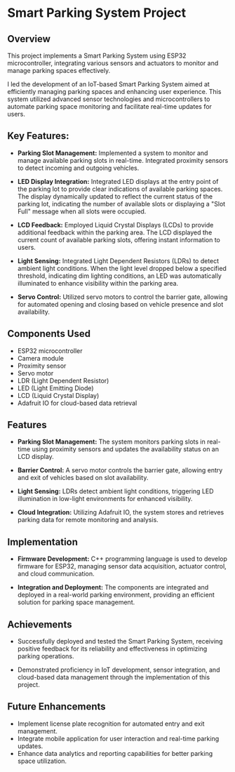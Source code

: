 # Smart Parking System Project

## Overview

This project implements a Smart Parking System using ESP32 microcontroller, integrating various sensors and actuators to monitor and manage parking spaces effectively.

I led the development of an IoT-based Smart Parking System aimed at efficiently managing parking spaces and enhancing user experience. This system utilized advanced sensor technologies and microcontrollers to automate parking space monitoring and facilitate real-time updates for users.

## Key Features:

- **Parking Slot Management:** Implemented a system to monitor and manage available parking slots in real-time. Integrated proximity sensors to detect incoming and outgoing vehicles.
  
- **LED Display Integration:** Integrated LED displays at the entry point of the parking lot to provide clear indications of available parking spaces. The display dynamically updated to reflect the current status of the parking lot, indicating the number of available slots or displaying a "Slot Full" message when all slots were occupied.

- **LCD Feedback:** Employed Liquid Crystal Displays (LCDs) to provide additional feedback within the parking area. The LCD displayed the current count of available parking slots, offering instant information to users.

- **Light Sensing:** Integrated Light Dependent Resistors (LDRs) to detect ambient light conditions. When the light level dropped below a specified threshold, indicating dim lighting conditions, an LED was automatically illuminated to enhance visibility within the parking area.

- **Servo Control:** Utilized servo motors to control the barrier gate, allowing for automated opening and closing based on vehicle presence and slot availability.


## Components Used

- ESP32 microcontroller
- Camera module
- Proximity sensor
- Servo motor
- LDR (Light Dependent Resistor)
- LED (Light Emitting Diode)
- LCD (Liquid Crystal Display)
- Adafruit IO for cloud-based data retrieval

## Features

- **Parking Slot Management:** The system monitors parking slots in real-time using proximity sensors and updates the availability status on an LCD display.
  
- **Barrier Control:** A servo motor controls the barrier gate, allowing entry and exit of vehicles based on slot availability.

- **Light Sensing:** LDRs detect ambient light conditions, triggering LED illumination in low-light environments for enhanced visibility.

- **Cloud Integration:** Utilizing Adafruit IO, the system stores and retrieves parking data for remote monitoring and analysis.

## Implementation

- **Firmware Development:** C++ programming language is used to develop firmware for ESP32, managing sensor data acquisition, actuator control, and cloud communication.

- **Integration and Deployment:** The components are integrated and deployed in a real-world parking environment, providing an efficient solution for parking space management.

## Achievements

- Successfully deployed and tested the Smart Parking System, receiving positive feedback for its reliability and effectiveness in optimizing parking operations.

- Demonstrated proficiency in IoT development, sensor integration, and cloud-based data management through the implementation of this project.

## Future Enhancements

- Implement license plate recognition for automated entry and exit management.
- Integrate mobile application for user interaction and real-time parking updates.
- Enhance data analytics and reporting capabilities for better parking space utilization.
